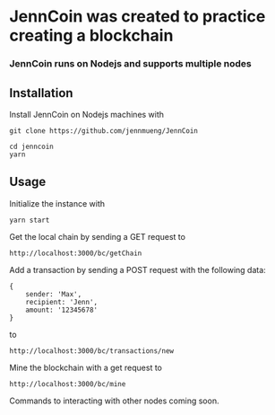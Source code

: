 # JennCoin was created to practice creating a blockchain

### JennCoin runs on Nodejs and supports multiple nodes

## Installation
Install JennCoin on Nodejs machines with
```
git clone https://github.com/jennmueng/JennCoin
```

```
cd jenncoin
yarn
```



## Usage

Initialize the instance with

```
yarn start
```

Get the local chain by sending a GET request to

```
http://localhost:3000/bc/getChain
```

Add a transaction by sending a POST request with the following data:
```
{
    sender: 'Max',
    recipient: 'Jenn',
    amount: '12345678'
}
```
to
```
http://localhost:3000/bc/transactions/new
```

Mine the blockchain with a get request to
```
http://localhost:3000/bc/mine
```

Commands to interacting with other nodes coming soon.